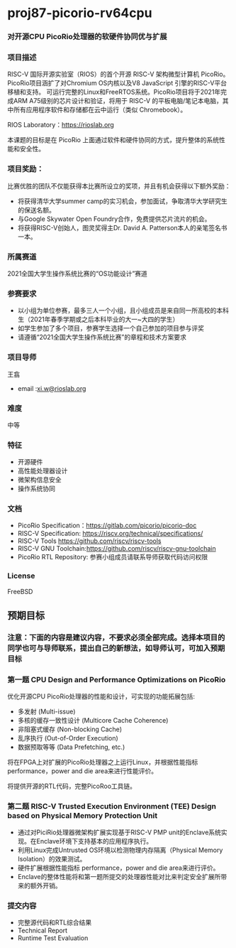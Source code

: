 # proj87-picorio-rv64cpu

### 对开源CPU PicoRio处理器的软硬件协同优与扩展

### 项目描述

RISC-V 国际开源实验室（RIOS）的首个开源 RISC-V 架构微型计算机 PicoRio。PicoRio项目涵扩了对Chromium OS内核以及V8 JavaScript 引擎的RISC-V平台移植和支持。 可运行完整的Linux和FreeRTOS系统。PicoRio项目将于2021年完成ARM A75级别的芯片设计和验证，将用于 RISC-V 的平板电脑/笔记本电脑，其中所有应用程序软件和存储都在云中运行（类似 Chromebook）。

RIOS Laboratory：https://rioslab.org



本课题的目标是在 PicoRio 上面通过软件和硬件协同的方式，提升整体的系统性能和安全性。

### 项目奖励：
比赛优胜的团队不仅能获得本比赛所设立的奖项，并且有机会获得以下额外奖励：
* 将获得清华大学summer camp的实习机会，参加面试，争取清华大学研究生的保送名额。
* 与Google Skywater Open Foundry合作，免费提供芯片流片的机会。
* 将获得RISC-V创始人，图灵奖得主Dr. David A. Patterson本人的亲笔签名书一本。


### 所属赛道

2021全国大学生操作系统比赛的“OS功能设计”赛道



### 参赛要求

- 以小组为单位参赛，最多三人一个小组，且小组成员是来自同一所高校的本科生（2021年春季学期或之后本科毕业的大一~大四的学生）
- 如学生参加了多个项目，参赛学生选择一个自己参加的项目参与评奖
- 请遵循“2021全国大学生操作系统比赛”的章程和技术方案要求



### 项目导师

王翕

* email :xi.w@rioslab.org



### 难度

中等

### 特征

* 开源硬件
* 高性能处理器设计
* 微架构信息安全
* 操作系统协同


### 文档

* PicoRio Specification：https://gitlab.com/picorio/picorio-doc
* RISC-V Specification: https://riscv.org/technical/specifications/
* RISC-V Tools https://github.com/riscv/riscv-tools
* RISC-V GNU Toolchain:https://github.com/riscv/riscv-gnu-toolchain
* PicoRio RTL Repository: 参赛小组成员请联系导师获取代码访问权限

### License

FreeBSD


## 预期目标

### 注意：下面的内容是建议内容，不要求必须全部完成。选择本项目的同学也可与导师联系，提出自己的新想法，如导师认可，可加入预期目标

### 第一题 CPU Design and Performance Optimizations on PicoRio

优化开源CPU PicoRio处理器的性能和设计，可实现的功能拓展包括:
* 多发射 (Multi-issue)
* 多核的缓存一致性设计 (Multicore Cache Coherence)
* 非阻塞式缓存 (Non-blocking Cache)
* 乱序执行 (Out-of-Order Execution)
* 数据预取等等 (Data Prefetching, etc.)

将在FPGA上对扩展的PicoRio处理器之上运行Linux，并根据性能指标performance，power and die area来进行性能评价。 

将提供开源的RTL代码，完整PicoRoo工具链。

### 第二题 RISC-V Trusted Execution Environment (TEE) Design based on Physical Memory Protection Unit

* 通过对PiciRio处理器微架构扩展实现基于RISC-V PMP unit的Enclave系统实现。在Enclave环境下支持基本的应用程序执行。
* 利用Linux完成Untrusted OS环境以检测物理内存隔离（Physical Memory Isolation）的效果测试。
* 硬件扩展根据性能指标 performance，power and die area来进行评价。
* Enclave的整体性能将和第一题所提交的处理器性能对比来判定安全扩展所带来的额外开销。

### 提交内容
* 完整源代码和RTL综合结果
* Technical Report
* Runtime Test Evaluation

